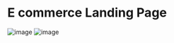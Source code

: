# E commerce Landing Page

![image](https://github.com/user-attachments/assets/c9479ffe-46f0-4671-9e19-fb5a1bd6bca0)
![image](https://github.com/user-attachments/assets/db66d4b4-bcd5-47d6-99ee-2135aa574288)
